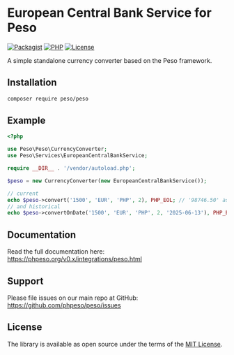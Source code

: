# European Central Bank Service for Peso

[![Packagist]][Packagist Link]
[![PHP]][Packagist Link]
[![License]][License Link]

[Packagist]: https://img.shields.io/packagist/v/peso/peso.svg?style=flat-square
[PHP]: https://img.shields.io/packagist/php-v/peso/peso.svg?style=flat-square
[License]: https://img.shields.io/packagist/l/peso/peso.svg?style=flat-square

[Packagist Link]: https://packagist.org/packages/peso/peso
[License Link]: LICENSE.md

A simple standalone currency converter based on the Peso framework.

## Installation

```bash
composer require peso/peso
```

## Example

```php
<?php

use Peso\Peso\CurrencyConverter;
use Peso\Services\EuropeanCentralBankService;

require __DIR__ . '/vendor/autoload.php';

$peso = new CurrencyConverter(new EuropeanCentralBankService());

// current
echo $peso->convert('1500', 'EUR', 'PHP', 2), PHP_EOL; // '98746.50' as of 2025-06-22
// and historical
echo $peso->convertOnDate('1500', 'EUR', 'PHP', 2, '2025-06-13'), PHP_EOL; // '97059.00'
```

## Documentation

Read the full documentation here: <https://phpeso.org/v0.x/integrations/peso.html>

## Support

Please file issues on our main repo at GitHub: <https://github.com/phpeso/peso/issues>

## License

The library is available as open source under the terms of the [MIT License][License Link].
